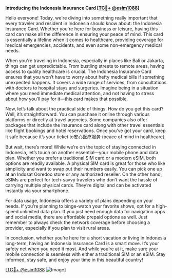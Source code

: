 **Introducing the Indonesia Insurance Card [[TG💪+ @esim1088](https://t.me/s/esim1088)]**

Hello everyone! Today, we're diving into something really important that every traveler and resident in Indonesia should know about: the Indonesia Insurance Card. Whether you're here for business or leisure, having this card can make all the difference in ensuring your peace of mind. This card is essentially a lifeline when it comes to healthcare, providing coverage for medical emergencies, accidents, and even some non-emergency medical needs.

When you're traveling in Indonesia, especially in places like Bali or Jakarta, things can get unpredictable. From bustling streets to remote areas, having access to quality healthcare is crucial. The Indonesia Insurance Card ensures that you won’t have to worry about hefty medical bills if something unexpected happens. It covers a wide range of services, from consultations with doctors to hospital stays and surgeries. Imagine being in a situation where you need immediate medical attention, and not having to stress about how you’ll pay for it—this card makes that possible.

Now, let’s talk about the practical side of things. How do you get this card? Well, it’s straightforward. You can purchase it online through various platforms or directly at travel agencies. Some companies also offer packages that include the insurance card along with other travel essentials like flight bookings and hotel reservations. Once you’ve got your card, keep it safe because it’s your ticket to安心医疗服务 (peace of mind in healthcare).

But wait, there’s more! While we’re on the topic of staying connected in Indonesia, let’s touch on another essential—your mobile phone and data plan. Whether you prefer a traditional SIM card or a modern eSIM, both options are readily available. A physical SIM card is great for those who like simplicity and want to swap out their numbers easily. You can pick one up at an Indosat Ooredoo store or any authorized reseller. On the other hand, eSIMs are perfect for tech-savvy travelers who don’t want the hassle of carrying multiple physical cards. They’re digital and can be activated instantly via your smartphone.

For data usage, Indonesia offers a variety of plans depending on your needs. If you’re planning to binge-watch your favorite shows, opt for a high-speed unlimited data plan. If you just need enough data for navigation apps and social media, there are affordable prepaid options as well. Just remember to always check the network coverage before choosing a provider, especially if you plan to visit rural areas.

In conclusion, whether you’re here for a short vacation or living in Indonesia long-term, having an Indonesia Insurance Card is a smart move. It’s your safety net when you need it most. And while you’re at it, make sure your mobile connection is seamless with either a traditional SIM or an eSIM. Stay informed, stay safe, and enjoy your time in this beautiful country!

[[TG💪+ @esim1088](https://t.me/s/esim1088) ![Image](https://i.postimg.cc/Y0z9fWf4/image.png)]